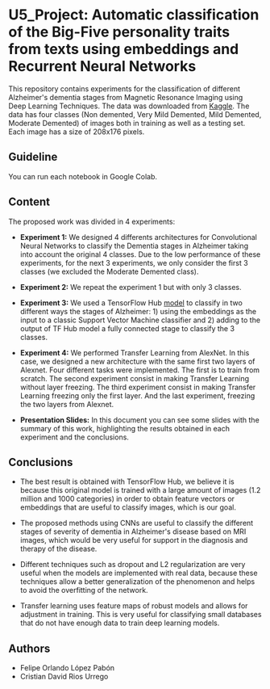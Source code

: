 # U5_Project: Automatic classification of the Big-Five personality traits from texts using embeddings and Recurrent Neural Networks

This repository contains experiments for the classification of different Alzheimer's dementia stages from Magnetic Resonance Imaging using Deep Learning Techniques. The data was downloaded from [Kaggle](https://www.kaggle.com/tourist55/alzheimers-dataset-4-class-of-images). The data has four classes (Non demented, Very Mild Demented, Mild Demented, Moderate Demented) of images both in training as well as a testing set. Each image has a size of 208x176 pixels.

## Guideline
You can run each notebook in Google Colab.

## Content
The proposed work was divided in 4 experiments: 

- **Experiment 1:** We designed 4 differents architectures for Convolutional Neural Networks to classify the Dementia stages in Alzheimer taking into account the original 4 classes. Due to the low performance of these experiments, for the next 3 experiments, we only consider the first 3 classes (we excluded the Moderate Demented class).

- **Experiment 2:** We repeat the experiment 1 but with only 3 classes.

- **Experiment 3:** We used a TensorFlow Hub [model](https://tfhub.dev/google/imagenet/mobilenet_v2_075_96/feature_vector/4) to classify in two different ways the stages of Alzheimer: 1) using the embeddings as the input to a classic Support Vector Machine classifier and 2) adding to the output of TF Hub model a fully connected stage to classify the 3 classes.

- **Experiment 4:** We performed Transfer Learning from AlexNet. In this case, we designed a new architecture with the same first two layers of Alexnet. Four different tasks were implemented. The first is to train from scratch. The second experiment consist in making Transfer Learning without layer freezing. The third experiment consist in making Transfer Learning freezing only the first layer. And the last experiment, freezing the two layers from Alexnet.

- **Presentation Slides:** In this document you can see some slides with the summary of this work, highlighting the results obtained in each experiment and the conclusions.

## Conclusions
- The best result is obtained with TensorFlow Hub, we believe it is because this original model is trained with a large amount of images (1.2 million and  1000 categories) in order to obtain feature vectors or embeddings that are useful to classify images, which is our goal.

- The proposed methods using CNNs are useful to classify the different stages of severity of dementia in Alzheimer's disease based on MRI images, which would be very useful for support in the diagnosis and therapy of the disease.

- Different techniques such as dropout and L2 regularization are very useful when the models are implemented with real data, because these techniques allow a better generalization of the phenomenon and helps to avoid the overfitting of the network.

- Transfer learning uses feature maps of robust models and allows for adjustment in training. This is very useful for classifying small databases that do not have enough data to train deep learning models. 

## Authors
- Felipe Orlando López Pabón
- Cristian David Rios Urrego
